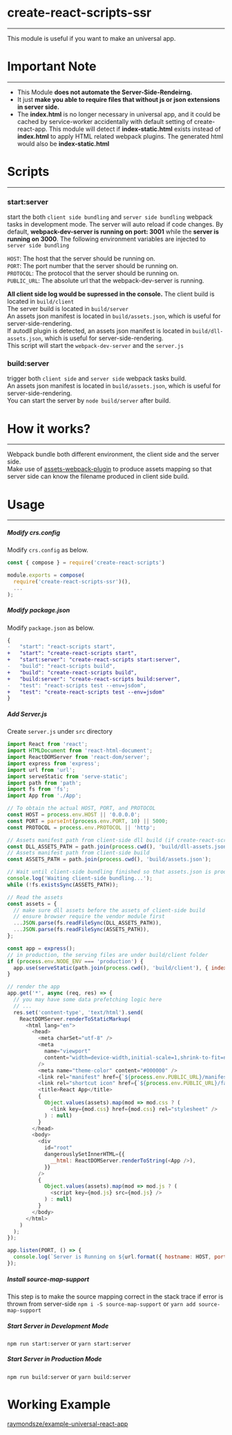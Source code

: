 # create-react-scripts-ssr
-----------------
This module is useful if you want to make an universal app.

# Important Note
-----------------
+ This Module **does not automate the Server-Side-Rendeirng.**
+ It just **make you able to require files that without js or json extensions in server side.**
+ The **index.html** is no longer necessary in universal app, and it could be cached by service-worker accidentally with default setting of create-react-app.
This module will detect if **index-static.html** exists instead of **index.html** to apply HTML related webpack plugins.
The generated html would also be **index-static.html**

# Scripts
-----------------
### start:server
start the both `client side bundling` and `server side bundling` webpack tasks in development mode.
The server will auto reload if code changes.
By default, **webpack-dev-server is running on port: 3001** while the **server is running on 3000**.
The following environment variables are injected to `server side bundling`

`HOST`: The host that the server should be running on.  
`PORT`: The port number that the server should be running on.  
`PROTOCOL`: The protocol that the server should be running on.  
`PUBLIC_URL`: The absolute url that the webpack-dev-server is running.  

**All client side log would be supressed in the console.**
The client build is located in `build/client`  
The server build is located in `build/server`  
An assets json manifest is located in `build/assets.json`, which is useful for server-side-rendering.  
If autodll plugin is detected, an assets json manifest is located in `build/dll-assets.json`, which is useful for server-side-rendering.  
This script will start the `webpack-dev-server` and the `server.js`  

### build:server
trigger both `client side` and `server side` webpack tasks build.  
An assets json manifest is located in `build/assets.json`, which is useful for server-side-rendering.  
You can start the server by `node build/server` after build.  

# How it works?
----------------
Webpack bundle both different environment, the client side and the server side.  
Make use of [assets-webpack-plugin](https://github.com/kossnocorp/assets-webpack-plugin) to produce assets mapping so that server side can know the filename produced in client side build.  

# Usage
---------------
##### Modify crs.config
Modify `crs.config` as below.
```js
const { compose } = require('create-react-scripts')

module.exports = compose(
  require('create-react-scripts-ssr')(),
  ...
);
```

##### Modify package.json
Modify `package.json` as below.
```diff
{
-   "start": "react-scripts start",
+   "start": "create-react-scripts start",
+   "start:server": "create-react-scripts start:server",
-   "build": "react-scripts build",
+   "build": "create-react-scripts build",
+   "build:server": "create-react-scripts build:server",
-   "test": "react-scripts test --env=jsdom",
+   "test": "create-react-scripts test --env=jsdom"
}
```
##### Add Server.js
Create `server.js` under `src` directory
```js
import React from 'react';
import HTMLDocument from 'react-html-document';
import ReactDOMServer from 'react-dom/server';
import express from 'express';
import url from 'url';
import serveStatic from 'serve-static';
import path from 'path';
import fs from 'fs';
import App from './App';

// To obtain the actual HOST, PORT, and PROTOCOL
const HOST = process.env.HOST || '0.0.0.0';
const PORT = parseInt(process.env.PORT, 10) || 5000;
const PROTOCOL = process.env.PROTOCOL || 'http';

// Assets manifest path from client-side dll build (if create-react-scripts-dll is using)
const DLL_ASSETS_PATH = path.join(process.cwd(), 'build/dll-assets.json');
// Assets manifest path from client-side build
const ASSETS_PATH = path.join(process.cwd(), 'build/assets.json');

// Wait until client-side bundling finished so that assets.json is produced
console.log('Waiting client-side bundling...');
while (!fs.existsSync(ASSETS_PATH));

// Read the assets
const assets = {
  // make sure dll assets before the assets of client-side build
  // ensure browser require the vendor module first
  ...JSON.parse(fs.readFileSync(DLL_ASSETS_PATH)),
  ...JSON.parse(fs.readFileSync(ASSETS_PATH)),
};

const app = express();
// in production, the serving files are under build/client folder
if (process.env.NODE_ENV === 'production') {
  app.use(serveStatic(path.join(process.cwd(), 'build/client'), { index: false }));
}

// render the app
app.get('*', async (req, res) => {
  // you may have some data prefetching logic here
  // ...
  res.set('content-type', 'text/html').send(
    ReactDOMServer.renderToStaticMarkup(
      <html lang="en">
        <head>
          <meta charSet="utf-8" />
          <meta
            name="viewport"
            content="width=device-width,initial-scale=1,shrink-to-fit=no"
          />
          <meta name="theme-color" content="#000000" />
          <link rel="manifest" href={`${process.env.PUBLIC_URL}/manifest.json`} />
          <link rel="shortcut icon" href={`${process.env.PUBLIC_URL}/favicon.ico`} />
          <title>React App</title>
          {
            Object.values(assets).map(mod => mod.css ? (
              <link key={mod.css} href={mod.css} rel="stylesheet" />
            ) : null)
          }
        </head>
        <body>
          <div
            id="root"
            dangerouslySetInnerHTML={{
              __html: ReactDOMServer.renderToString(<App />),
            }}
          />
          {
            Object.values(assets).map(mod => mod.js ? (
              <script key={mod.js} src={mod.js} />
            ) : null)
          }
        </body>
      </html>
    )
  );
});

app.listen(PORT, () => {
  console.log(`Server is Running on ${url.format({ hostname: HOST, port: PORT, protocol: PROTOCOL })}!`);
});
```

##### Install source-map-support
This step is to make the source mapping correct in the stack trace if error is thrown from server-side
`npm i -S source-map-support` or `yarn add source-map-support`

##### Start Server in Development Mode
`npm run start:server` or `yarn start:server`

##### Start Server in Production Mode
`npm run build:server` or `yarn build:server`

# Working Example
[raymondsze/example-universal-react-app](https://github.com/raymondsze/create-react-scripts/tree/master/packages/example-universal-react-app)
